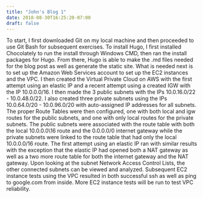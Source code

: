 ```yaml
---
title: "John's Blog 1"
date: 2018-08-30T16:25:20-07:00
draft: false 
---
```


To start, I first downloaded Git on my local machine and then proceeded to use Git Bash for subsequent exercises. To install Hugo, I first installed Chocolately to run the install through Windows CMD, then ran the install packages for Hugo. From there, Hugo is able to make the .md files needed for the blog post as well as generate the static site. 
What is needed next is to set up the Amazon Web Services account to set up the EC2 instances and the VPC. I then created the Virtual Private Cloud on AWS with the first attempt using an elastic IP and a recent attempt using a created IGW with the IP 10.0.0.0/16. I then made the 3 public subnets with the IPs 10.0.16.0/22 - 10.0.48.0/22. I also created three private subnets using the IPs 10.0.64.0/20 - 10.0.96.0/20 with auto-assigned IP addresses for all subnets. The proper Route Tables were then configured, one with both local and igw routes for the public subnets, and one with only local routes for the private subnets. The public subnets were associated with the route table with both the local 10.0.0.0\16 route and the 0.0.0.0/0 internet gateway while the private subnets were linked to the route table that had only the local 10.0.0.0/16 route. The first attempt using an elastic IP ran with similar results with the exception that the elastic IP had opened both a NAT gateway as well as a two more route table for both the internet gateway and the NAT gateway. Upon looking at the subnet Network Access Control Lists, the other connected subnets can be viewed and analyzed. Subsequent EC2 instance tests using the VPC resulted in both successful ssh as well as ping to google.com from inside. More EC2 instance tests will be run to test VPC reliability.